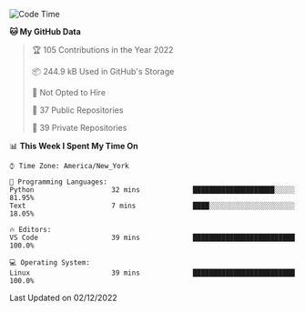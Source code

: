 <!--START_SECTION:waka-->
![Code Time](http://img.shields.io/badge/Code%20Time-108%20hrs%2015%20mins-blue)

**🐱 My GitHub Data** 

> 🏆 105 Contributions in the Year 2022
 > 
> 📦 244.9 kB Used in GitHub's Storage 
 > 
> 🚫 Not Opted to Hire
 > 
> 📜 37 Public Repositories 
 > 
> 🔑 39 Private Repositories  
 > 
📊 **This Week I Spent My Time On** 

```text
⌚︎ Time Zone: America/New_York

💬 Programming Languages: 
Python                   32 mins             ████████████████████░░░░░   81.95% 
Text                     7 mins              ████░░░░░░░░░░░░░░░░░░░░░   18.05%

🔥 Editors: 
VS Code                  39 mins             █████████████████████████   100.0%

💻 Operating System: 
Linux                    39 mins             █████████████████████████   100.0%

```


 Last Updated on 02/12/2022
<!--END_SECTION:waka-->